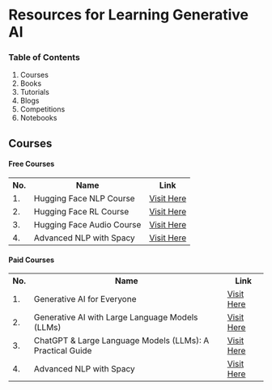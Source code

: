 # Resources for Learning Generative AI

### Table of Contents
1. Courses
2. Books
3. Tutorials
4. Blogs
5. Competitions
6. Notebooks


## Courses
#### Free Courses
<table style="width:100%" >
<tr><th>No.</th><th>Name</th><th>Link</th></tr>
<tr><td>1.</td><td>Hugging Face NLP Course</td><td><a href="https://huggingface.co/learn/nlp-course/chapter1/1" target="_blank">Visit Here</a></td></tr>
<tr><td>2.</td><td>Hugging Face RL Course</td><td><a href="https://huggingface.co/learn/deep-rl-course/unit0/introduction" target="_blank">Visit Here</a></td></tr>
<tr><td>3.</td><td>Hugging Face Audio Course</td><td><a href="https://huggingface.co/learn" target="_blank">Visit Here</a></td></tr>
<tr><td>4.</td><td>Advanced NLP with Spacy</td><td><a target="_blank" href="https://course.spacy.io/en">Visit Here</a></td></tr>

<!-- <tr><td>5.</td><td></td><td><a target="_blank" href="">Visit Here</a></td></tr> -->

</table>

#### Paid Courses
<table style="width:100%" >
<tr><th>No.</th><th>Name</th><th>Link</th></tr>
<tr><td>1.</td><td>Generative AI for Everyone</td><td><a href="https://www.deeplearning.ai/courses/generative-ai-for-everyone/" target="_blank">Visit Here</a></td></tr>
<tr><td>2.</td><td>Generative AI with Large Language Models (LLMs)</td><td><a href="https://www.deeplearning.ai/courses/generative-ai-with-llms" target="_blank">Visit Here</a></td></tr>
<tr><td>3.</td><td>ChatGPT & Large Language Models (LLMs): A Practical Guide</td><td><a href="https://zerotomastery.io/career-paths/become-a-machine-learning-engineer" target="_blank">Visit Here</a></td></tr>
<tr><td>4.</td><td>Advanced NLP with Spacy</td><td><a target="_blank" href="https://course.spacy.io/en">Visit Here</a></td></tr>

<!-- <tr><td>5.</td><td></td><td><a target="_blank" href="">Visit Here</a></td></tr> -->

</table>